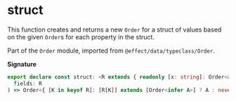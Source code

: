 # struct

This function creates and returns a new `Order` for a struct of values based on the given `Order`s
for each property in the struct.

Part of the `Order` module, imported from `@effect/data/typeclass/Order`.

**Signature**

```ts
export declare const struct: <R extends { readonly [x: string]: Order<any> }>(
  fields: R
) => Order<{ [K in keyof R]: [R[K]] extends [Order<infer A>] ? A : never }>
```
